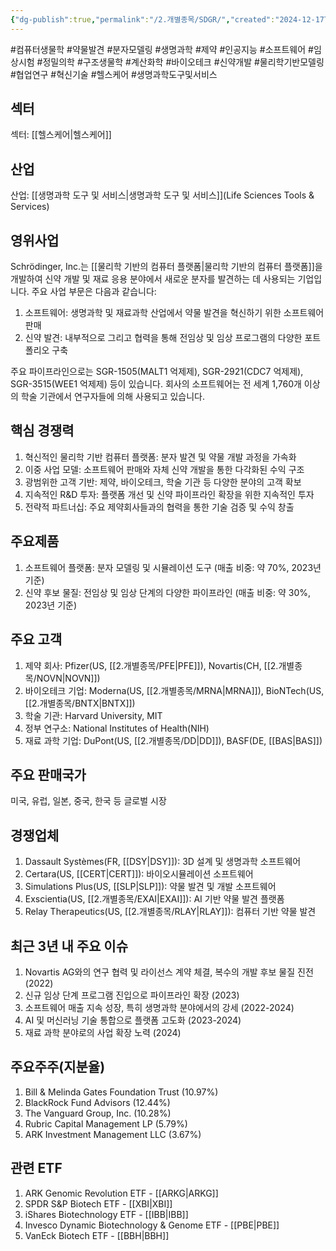 ```yaml
---
{"dg-publish":true,"permalink":"/2.개별종목/SDGR/","created":"2024-12-17T21:21:37.817+09:00","updated":"2025-06-03T20:06:01.111+09:00"}
---
```


#컴퓨터생물학 #약물발견 #분자모델링 #생명과학 #제약 #인공지능 #소프트웨어 #임상시험 #정밀의학 #구조생물학 #계산화학 #바이오테크 #신약개발 #물리학기반모델링 #협업연구 #혁신기술 #헬스케어 #생명과학도구및서비스

## 섹터

섹터: [[헬스케어\|헬스케어]]

## 산업

산업: [[생명과학 도구 및 서비스\|생명과학 도구 및 서비스]](Life Sciences Tools & Services)

## 영위사업

Schrödinger, Inc.는 [[물리학 기반의 컴퓨터 플랫폼\|물리학 기반의 컴퓨터 플랫폼]]을 개발하여 신약 개발 및 재료 응용 분야에서 새로운 분자를 발견하는 데 사용되는 기업입니다. 주요 사업 부문은 다음과 같습니다:

1. 소프트웨어: 생명과학 및 재료과학 산업에서 약물 발견을 혁신하기 위한 소프트웨어 판매
2. 신약 발견: 내부적으로 그리고 협력을 통해 전임상 및 임상 프로그램의 다양한 포트폴리오 구축

주요 파이프라인으로는 SGR-1505(MALT1 억제제), SGR-2921(CDC7 억제제), SGR-3515(WEE1 억제제) 등이 있습니다. 회사의 소프트웨어는 전 세계 1,760개 이상의 학술 기관에서 연구자들에 의해 사용되고 있습니다.

## 핵심 경쟁력

1. 혁신적인 물리학 기반 컴퓨터 플랫폼: 분자 발견 및 약물 개발 과정을 가속화
2. 이중 사업 모델: 소프트웨어 판매와 자체 신약 개발을 통한 다각화된 수익 구조
3. 광범위한 고객 기반: 제약, 바이오테크, 학술 기관 등 다양한 분야의 고객 확보
4. 지속적인 R&D 투자: 플랫폼 개선 및 신약 파이프라인 확장을 위한 지속적인 투자
5. 전략적 파트너십: 주요 제약회사들과의 협력을 통한 기술 검증 및 수익 창출

## 주요제품

1. 소프트웨어 플랫폼: 분자 모델링 및 시뮬레이션 도구 (매출 비중: 약 70%, 2023년 기준)
2. 신약 후보 물질: 전임상 및 임상 단계의 다양한 파이프라인 (매출 비중: 약 30%, 2023년 기준)

## 주요 고객

1. 제약 회사: Pfizer(US, [[2.개별종목/PFE\|PFE]]), Novartis(CH, [[2.개별종목/NOVN\|NOVN]])
2. 바이오테크 기업: Moderna(US, [[2.개별종목/MRNA\|MRNA]]), BioNTech(US, [[2.개별종목/BNTX\|BNTX]])
3. 학술 기관: Harvard University, MIT
4. 정부 연구소: National Institutes of Health(NIH)
5. 재료 과학 기업: DuPont(US, [[2.개별종목/DD\|DD]]), BASF(DE, [[BAS\|BAS]])

## 주요 판매국가

미국, 유럽, 일본, 중국, 한국 등 글로벌 시장

## 경쟁업체

1. Dassault Systèmes(FR, [[DSY\|DSY]]): 3D 설계 및 생명과학 소프트웨어
2. Certara(US, [[CERT\|CERT]]): 바이오시뮬레이션 소프트웨어
3. Simulations Plus(US, [[SLP\|SLP]]): 약물 발견 및 개발 소프트웨어
4. Exscientia(US, [[2.개별종목/EXAI\|EXAI]]): AI 기반 약물 발견 플랫폼
5. Relay Therapeutics(US, [[2.개별종목/RLAY\|RLAY]]): 컴퓨터 기반 약물 발견

## 최근 3년 내 주요 이슈

1. Novartis AG와의 연구 협력 및 라이선스 계약 체결, 복수의 개발 후보 물질 진전 (2022)
2. 신규 임상 단계 프로그램 진입으로 파이프라인 확장 (2023)
3. 소프트웨어 매출 지속 성장, 특히 생명과학 분야에서의 강세 (2022-2024)
4. AI 및 머신러닝 기술 통합으로 플랫폼 고도화 (2023-2024)
5. 재료 과학 분야로의 사업 확장 노력 (2024)

## 주요주주(지분율)

1. Bill & Melinda Gates Foundation Trust (10.97%)
2. BlackRock Fund Advisors (12.44%)
3. The Vanguard Group, Inc. (10.28%)
4. Rubric Capital Management LP (5.79%)
5. ARK Investment Management LLC (3.67%)

## 관련 ETF

1. ARK Genomic Revolution ETF - [[ARKG\|ARKG]]
2. SPDR S&P Biotech ETF - [[XBI\|XBI]]
3. iShares Biotechnology ETF - [[IBB\|IBB]]
4. Invesco Dynamic Biotechnology & Genome ETF - [[PBE\|PBE]]
5. VanEck Biotech ETF - [[BBH\|BBH]]